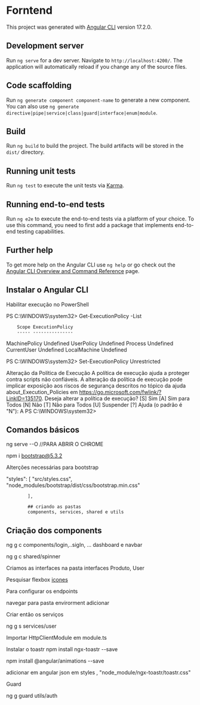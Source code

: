 # Forntend

This project was generated with [Angular CLI](https://github.com/angular/angular-cli) version 17.2.0.

## Development server

Run `ng serve` for a dev server. Navigate to `http://localhost:4200/`. The application will automatically reload if you change any of the source files.

## Code scaffolding

Run `ng generate component component-name` to generate a new component. You can also use `ng generate directive|pipe|service|class|guard|interface|enum|module`.

## Build

Run `ng build` to build the project. The build artifacts will be stored in the `dist/` directory.

## Running unit tests

Run `ng test` to execute the unit tests via [Karma](https://karma-runner.github.io).

## Running end-to-end tests

Run `ng e2e` to execute the end-to-end tests via a platform of your choice. To use this command, you need to first add a package that implements end-to-end testing capabilities.

## Further help

To get more help on the Angular CLI use `ng help` or go check out the [Angular CLI Overview and Command Reference](https://angular.io/cli) page.

## Instalar o Angular CLI

Habilitar execução no PowerShell

PS C:\WINDOWS\system32> Get-ExecutionPolicy -List

        Scope ExecutionPolicy
        ----- ---------------
MachinePolicy       Undefined
   UserPolicy       Undefined
      Process       Undefined
  CurrentUser       Undefined
 LocalMachine       Undefined


PS C:\WINDOWS\system32> Set-ExecutionPolicy Unrestricted

Alteração da Política de Execução
A política de execução ajuda a proteger contra scripts não confiáveis. A alteração da política de execução pode
implicar exposição aos riscos de segurança descritos no tópico da ajuda about_Execution_Policies em
https://go.microsoft.com/fwlink/?LinkID=135170. Deseja alterar a política de execução?
[S] Sim  [A] Sim para Todos  [N] Não  [T] Não para Todos  [U] Suspender  [?] Ajuda (o padrão é "N"): A
PS C:\WINDOWS\system32>


## Comandos básicos
 

 ng serve --O //PARA ABRIR O CHROME 

 npm i bootstrap@5.3.2

 Alterções necessárias para bootstrap

 "styles": [
              "src/styles.css",
              "node_modules/bootstrap/dist/css/bootstrap.min.css"
              
            ],

            ## criando as pastas
            components, services, shared e utils

 ## Criação dos components
 ng g c components/login,..sigIn, ... dashboard e navbar   

 ng g c shared/spinner      

 Criamos as interfaces na pasta interfaces Produto, User

 Pesquisar flexbox
 [icones]("https://www.flaticon.com/br/icones")

 Para configurar os endpoints

 navegar para pasta envirorment 
 adicionar 

 Criar então os serviços 

 ng g s services/user

 Importar HttpClientModule em module.ts

 Instalar o toastr
 npm install ngx-toastr --save

 npm install @angular/animations --save

 adicionar em angular json em styles , "node_module/ngx-toastr/toastr.css"

 Guard

 ng g guard utils/auth